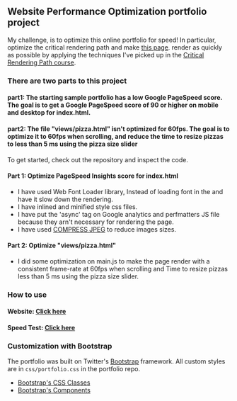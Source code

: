 ## Website Performance Optimization portfolio project

My challenge, is to optimize this online portfolio for speed! In particular, optimize the critical rendering path and make [this page](https://github.com/udacity/frontend-nanodegree-mobile-portfolio). render as quickly as possible by applying the techniques I've picked up in the [Critical Rendering Path course](https://www.udacity.com/course/ud884).

### There are two parts to this project

#### part1: The starting sample portfolio has a low Google PageSpeed score. The goal is to get a Google PageSpeed score of 90 or higher on mobile and desktop for index.html.
#### part2: The file "views/pizza.html" isn't optimized for 60fps. The goal is to optimize it to 60fps when scrolling, and reduce the time to resize pizzas to less than 5 ms using the pizza size slider

To get started, check out the repository and inspect the code.


#### Part 1: Optimize PageSpeed Insights score for index.html
* I have used Web Font Loader library, Instead of loading font in the <head> and have it slow down the rendering.
* I have inlined and minified  style css files.
* I have put the 'async' tag on Google analytics and perfmatters JS file because they arn't necessary for rendering the page.
* I have used [COMPRESS JPEG](http://compressjpeg.com/) to reduce images sizes.

#### Part 2: Optimize "views/pizza.html"
* I did some optimization on main.js to make the page render with a consistent frame-rate at 60fps when scrolling and Time to resize pizzas less than 5 ms using the pizza size slider.

### How to use

#### Website: [Click here](https://maha-kay.github.io/website-optimization-project)
#### Speed Test: [Click here](https://developers.google.com/speed/pagespeed/insights/?url=https%3A%2F%2Fmaha-kay.github.io%2Fwebsite-optimization-project)

### Customization with Bootstrap
The portfolio was built on Twitter's <a href="http://getbootstrap.com/">Bootstrap</a> framework. All custom styles are in `css/portfolio.css` in the portfolio repo.

* <a href="http://getbootstrap.com/css/">Bootstrap's CSS Classes</a>
* <a href="http://getbootstrap.com/components/">Bootstrap's Components</a>
